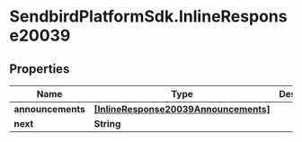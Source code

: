 # SendbirdPlatformSdk.InlineResponse20039

## Properties

Name | Type | Description | Notes
------------ | ------------- | ------------- | -------------
**announcements** | [**[InlineResponse20039Announcements]**](InlineResponse20039Announcements.md) |  | [optional] 
**next** | **String** |  | [optional] 


